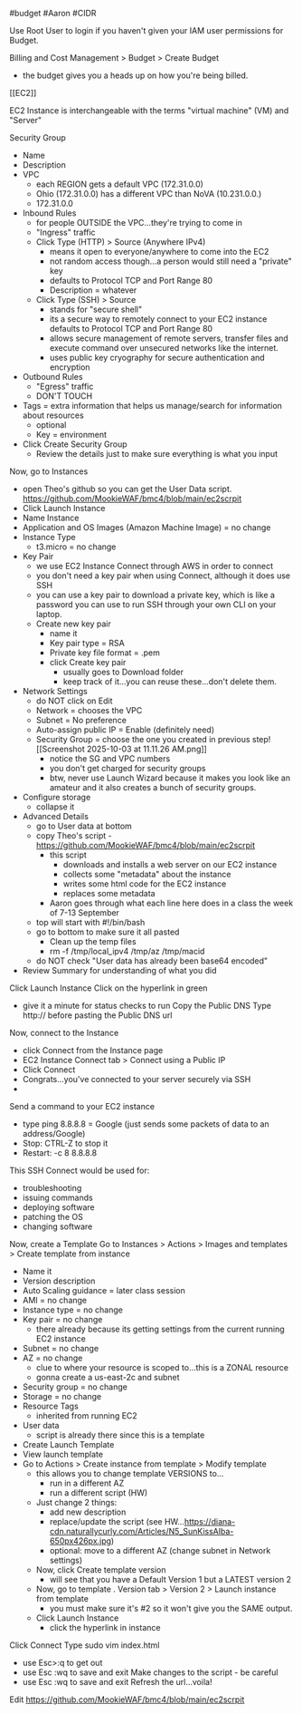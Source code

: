 #budget 
#Aaron
#CIDR

Use Root User to login if you haven't given your IAM user permissions for Budget.

Billing and Cost Management  > Budget > Create Budget
- the budget gives you a heads up on how you're being billed.

[[EC2]]


EC2 Instance is interchangeable with the terms "virtual machine" (VM) and "Server"

Security Group
- Name
- Description
- VPC
	- each REGION gets a default VPC (172.31.0.0)
	- Ohio (172.31.0.0) has a different VPC than NoVA (10.231.0.0.)
	- 172.31.0.0
- Inbound Rules
	- for people OUTSIDE the VPC...they're trying to come in
	- "Ingress" traffic
	- Click Type (HTTP) > Source (Anywhere IPv4)
		- means it open to everyone/anywhere to come into the EC2
		- not random access though...a person would still need a "private" key
		- defaults to Protocol TCP and Port Range 80
		- Description = whatever
	- Click Type (SSH) > Source
		- stands for "secure shell"
		- its a secure way to remotely connect to your EC2 instance defaults to Protocol TCP and Port Range 80
		- allows secure management of remote servers, transfer files and execute command over unsecured networks like the internet.
		- uses public key cryography for secure authentication and encryption
- Outbound Rules
	- "Egress" traffic
	- DON'T TOUCH
- Tags = extra information that helps us manage/search for information about resources 
	- optional
	- Key = environment
- Click Create Security Group
	- Review the details just to make sure everything is what you input

Now, go to Instances
- open Theo's github so you can get the User Data script. https://github.com/MookieWAF/bmc4/blob/main/ec2scrpit
- Click Launch Instance
- Name Instance
- Application and OS Images (Amazon Machine Image)  = no change
- Instance Type
	- t3.micro = no change
- Key Pair
	- we use EC2 Instance Connect through AWS in order to connect
	- you don't need a key pair when using Connect, although it does use SSH
	- you can use a key pair to download a private key, which is like a password you can use to run SSH through your own CLI on your laptop.
	- Create new key pair
		- name it
		- Key pair type = RSA
		- Private key file format = .pem
		- click Create key pair
			- usually goes to Download folder
			- keep track of it...you can reuse these...don't delete them.
- Network Settings
	- do NOT click on Edit
	- Network = chooses the VPC
	- Subnet = No preference
	- Auto-assign public IP = Enable (definitely need)
	- Security Group = choose the one you created in previous step![[Screenshot 2025-10-03 at 11.11.26 AM.png]]
		- notice the SG and VPC numbers
		- you don't get charged for security groups
		- btw, never use Launch Wizard because it makes you look like an amateur and it also creates a bunch of security groups.
- Configure storage
	- collapse it
- Advanced Details
	- go to User data at bottom
	- copy Theo's script - https://github.com/MookieWAF/bmc4/blob/main/ec2scrpit
		- this script 
			- downloads and installs a web server on our EC2 instance
			- collects some "metadata" about the instance
			- writes some html code for the EC2 instance
			- replaces some metadata
		- Aaron goes through what each line here does in a class the week of 7-13 September
	- top will start with #!/bin/bash
	- go to bottom to make sure it all pasted
		- Clean up the temp files
		- rm -f /tmp/local_ipv4 /tmp/az /tmp/macid
	- do NOT check "User data has already been base64 encoded"
- Review Summary for understanding of what you did

Click Launch Instance
Click on the hyperlink in green
- give it a minute for status checks to run
Copy the Public DNS
Type http:// before pasting the Public DNS url

Now, connect to the Instance
- click Connect from the Instance page
- EC2 Instance Connect tab > Connect using a Public IP
- Click Connect
- Congrats...you've connected to your server securely via SSH
- 
Send a command to your EC2 instance
- type ping 8.8.8.8 = Google (just sends some packets of data to an address/Google)
- Stop: CTRL-Z to stop it
- Restart: -c 8 8.8.8.8

This SSH Connect would be used for:
- troubleshooting
- issuing commands
- deploying software
- patching the OS
- changing software


Now, create a Template
Go to Instances > Actions > Images and templates > Create template from instance
- Name it
- Version description
- Auto Scaling guidance = later class session
- AMI = no change
- Instance type = no change
- Key pair = no change
	- there already because its getting settings from the current running EC2 instance
- Subnet = no change
- AZ = no change
	- clue to where your resource is scoped to...this is a ZONAL resource
	- gonna create a us-east-2c and subnet
- Security group = no change
- Storage = no change
- Resource Tags
	- inherited from running EC2
- User data
	- script is already there since this is a template 
- Create Launch Template
- View launch template
- Go to Actions > Create instance from template > Modify template
	- this allows you to change template VERSIONS to...
		- run in a different AZ
		- run a different script (HW)
	- Just change 2 things:
		- add new description
		- replace/update the script (see HW...https://diana-cdn.naturallycurly.com/Articles/N5_SunKissAlba-650px426px.jpg)
		- optional: move to a different AZ (change subnet in Network settings)
	- Now, click Create template version
		- will see that you have a Default Version 1 but a LATEST version 2
	- Now, go to template . Version tab > Version 2 > Launch instance from template
		- you must make sure it's #2 so it won't give you the SAME output.
	- Click Launch Instance
		- click the hyperlink in instance

Click Connect
Type sudo vim index.html
- use Esc>:q to get out
- use Esc :wq to save and exit
Make changes to the script - be careful
-  use Esc :wq to save and exit
Refresh the url...voila!

Edit https://github.com/MookieWAF/bmc4/blob/main/ec2scrpit

